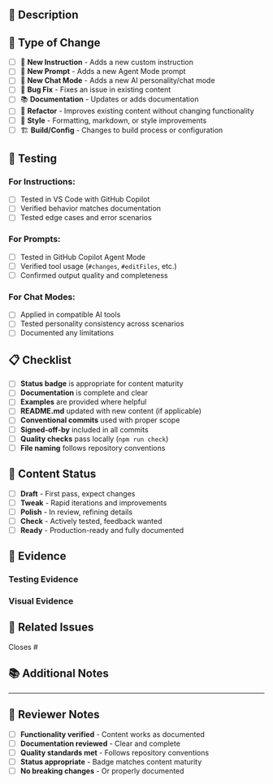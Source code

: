 ## 📝 Description

<!-- Provide a clear and concise description of what this PR does -->

## 🎯 Type of Change

<!-- Mark with an `x` all the types that apply -->

- [ ] 🧱 **New Instruction** - Adds a new custom instruction
- [ ] 🚀 **New Prompt** - Adds a new Agent Mode prompt  
- [ ] 🤖 **New Chat Mode** - Adds a new AI personality/chat mode
- [ ] 🐛 **Bug Fix** - Fixes an issue in existing content
- [ ] 📚 **Documentation** - Updates or adds documentation
- [ ] 🔧 **Refactor** - Improves existing content without changing functionality
- [ ] 🎨 **Style** - Formatting, markdown, or style improvements
- [ ] 🏗️ **Build/Config** - Changes to build process or configuration

## 🧪 Testing

<!-- Describe how you tested this change -->

### For Instructions:
- [ ] Tested in VS Code with GitHub Copilot
- [ ] Verified behavior matches documentation
- [ ] Tested edge cases and error scenarios

### For Prompts:
- [ ] Tested in GitHub Copilot Agent Mode
- [ ] Verified tool usage (`#changes`, `#editFiles`, etc.)
- [ ] Confirmed output quality and completeness

### For Chat Modes:
- [ ] Applied in compatible AI tools
- [ ] Tested personality consistency across scenarios
- [ ] Documented any limitations

## 📋 Checklist

<!-- Ensure all items are completed before requesting review -->

- [ ] **Status badge** is appropriate for content maturity
- [ ] **Documentation** is complete and clear
- [ ] **Examples** are provided where helpful
- [ ] **README.md** updated with new content (if applicable)
- [ ] **Conventional commits** used with proper scope
- [ ] **Signed-off-by** included in all commits
- [ ] **Quality checks** pass locally (`npm run check`)
- [ ] **File naming** follows repository conventions

## 🌟 Content Status

<!-- What status badge should this content have? -->

- [ ] **Draft** - First pass, expect changes
- [ ] **Tweak** - Rapid iterations and improvements
- [ ] **Polish** - In review, refining details
- [ ] **Check** - Actively tested, feedback wanted
- [ ] **Ready** - Production-ready and fully documented

## 📸 Evidence

<!-- Include screenshots, examples, or test results -->

### Testing Evidence
<!-- Show that you've tested this content -->

### Visual Evidence  
<!-- For UI changes, include before/after screenshots -->

## 🔗 Related Issues

<!-- Link any related issues -->

Closes #<!-- issue number -->

## 📚 Additional Notes

<!-- Any additional information that reviewers should know -->

---

## 🤝 Reviewer Notes

<!-- For reviewers: -->

- [ ] **Functionality verified** - Content works as documented
- [ ] **Documentation reviewed** - Clear and complete
- [ ] **Quality standards met** - Follows repository conventions
- [ ] **Status appropriate** - Badge matches content maturity
- [ ] **No breaking changes** - Or properly documented